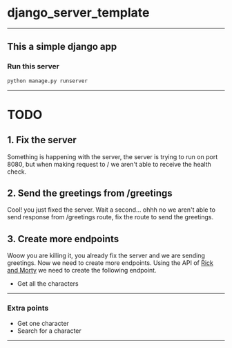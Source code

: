 # django_server_template
---

## This a simple django app

### Run this server
`python manage.py runserver`

---

# TODO

## 1. Fix the server
Something is happening with the server, the server is trying to run on port 8080, but when making request to / we aren't able to receive the health check.

## 2. Send the greetings from /greetings
Cool! you just fixed the server. Wait a second... ohhh no we aren't able to send response from /greetings route, fix the route to send the greetings.

## 3. Create more endpoints
Woow you are killing it, you already fix the server and we are sending greetings. Now we need to create more endpoints.
Using the API of [Rick and Morty](https://rickandmortyapi.com/documentation/#rest) we need to create the following endpoint.
- Get all the characters

---
### Extra points
- Get one character
- Search for a character
---
